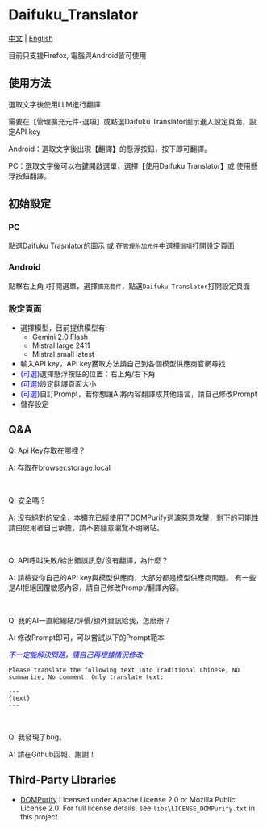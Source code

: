 # Daifuku_Translator
[中文](README.md) | [English](README_en.md)


目前只支援Firefox, 電腦與Android皆可使用

## 使用方法
選取文字後使用LLM進行翻譯

需要在【管理擴充元件-選項】或點選Daifuku Translator圖示進入設定頁面，設定API key

Android：選取文字後出現【翻譯】的懸浮按鈕，按下即可翻譯。

PC：選取文字後可以右鍵開啟選單，選擇【使用Daifuku Translator】或 使用懸浮按鈕翻譯。

## 初始設定

### PC
點選Daifuku Trasnlator的圖示 或 在`管理附加元件`中選擇`選項`打開設定頁面

### Android
點擊右上角`⠸`打開選單，選擇`擴充套件`，點選`Daifuku Translator`打開設定頁面

### 設定頁面

- 選擇模型，目前提供模型有: 
    - Gemini 2.0 Flash
    - Mistral large 2411
    - Mistral small latest
- 輸入API key，API key獲取方法請自己到各個模型供應商官網尋找
- <scan style="color: blue;">(可選)</scan>選擇懸浮按鈕的位置：右上角/右下角
- <scan style="color: blue;">(可選)</scan>設定翻譯頁面大小
- <scan style="color: blue;">(可選)</scan>自訂Prompt，若你想讓AI將內容翻譯成其他語言，請自己修改Prompt
- 儲存設定


## Q&A
Q: Api Key存取在哪裡？

A: 存取在browser.storage.local

<br>

Q: 安全嗎？

A: 沒有絕對的安全，本擴充已經使用了DOMPurify過濾惡意攻擊，剩下的可能性請由使用者自己承擔，請不要隨意瀏覽不明網站。

<br>

Q: API呼叫失敗/給出錯誤訊息/沒有翻譯，為什麼？

A: 請檢查你自己的API key與模型供應商，大部分都是模型供應商問題。
有一些是AI拒絕回覆敏感內容，請自己修改Prompt/翻譯內容。

<br>

Q: 我的AI一直給總結/評價/額外資訊給我，怎麽辦？

A: 修改Prompt即可，可以嘗試以下的Prompt範本

<scan style="color: blue;">*不一定能解決問題，請自己再根據情況修改*</scan>
```
Please translate the following text into Traditional Chinese, NO summarize, No comment, Only translate text:

---
{text}
---
```
<br>

Q: 我發現了bug。

A: 請在Github回報，謝謝！

## Third-Party Libraries
- [DOMPurify](https://github.com/cure53/DOMPurify)
    Licensed under Apache License 2.0 or Mozilla Public License 2.0.
    For full license details, see `libs\LICENSE_DOMPurify.txt` in this project.